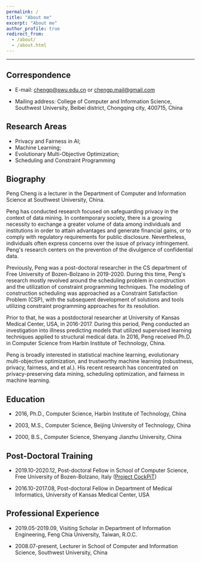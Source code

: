 ```yaml
---
permalink: /
title: "About me"
excerpt: "About me"
author_profile: true
redirect_from: 
  - /about/
  - /about.html
---
```


---

<!--
上面代码不能动，连空行都不能有
This is the front page of a website that is powered by the [academicpages template](https://github.com/academicpages/academicpages.github.io) and hosted on GitHub pages. [GitHub pages](https://pages.github.com) is a free service in which websites are built and hosted from code and data stored in a GitHub repository, automatically updating when a new commit is made to the respository. This template was forked from the [Minimal Mistakes Jekyll Theme](https://mmistakes.github.io/minimal-mistakes/) created by Michael Rose, and then extended to support the kinds of content that academics have: publications, talks, teaching, a portfolio, blog posts, and a dynamically-generated CV. You can fork [this repository](https://github.com/academicpages/academicpages.github.io) right now, modify the configuration and markdown files, add your own PDFs and other content, and have your own site for free, with no ads! An older version of this template powers my own personal website at [stuartgeiger.com](http://stuartgeiger.com), which uses [this Github repository](https://github.com/staeiou/staeiou.github.io).
-->



## Correspondence  

   - E-mail:  <chengp@swu.edu.cn> or <chengp.mail@gmail.com>     

   - Mailing address:   College of Computer and Information Science, Southwest University, Beibei district, Chongqing city, 400715, China   



## Research Areas  
   * Privacy and Fairness in AI;   
   * Machine Learning;   
   * Evolutionary Multi-Objective Optimization;   
   * Scheduling and Constraint Programming 



## Biography

Peng Cheng is a lecturer in the Department of Computer and Information Science at Southwest University, China. 

Peng has conducted research focused on safeguarding privacy in the context of data mining. 
In contemporary society, there is a growing necessity to exchange a greater volume of data among individuals 
and institutions in order to attain advantages and generate financial gains, 
or to comply with regulatory requirements for public disclosure. 
Nevertheless, individuals often express concerns over the issue of privacy infringement. 
Peng's research centers on the prevention of the divulgence of confidential data.

Previously, Peng was a post-doctoral researcher in the CS department of Free University of Bozen-Bolzano in 2019-2020. During this time, Peng's research mostly revolved around the scheduling problem in construction and the utilization of constraint programming techniques. The modeling of construction scheduling was approached as a Constraint Satisfaction Problem (CSP), with the subsequent development of solutions and tools utilizing constraint programming approaches for its resolution.

Prior to that, he was a postdoctoral researcher at University of Kansas Medical Center, USA, in 2016-2017. During this period, Peng conducted an investigation into illness predicting models that utilized supervised learning techniques applied to structural medical data.
In 2016, Peng received Ph.D. in Computer Science from Harbin Institute of Technology, China. 

Peng is broadly interested in statistical machine learning, evolutionary multi-objective optimization, and trustworthy machine learning (robustness, privacy, fairness, and et al.). 
His recent research has concentrated on privacy-preserving data mining, scheduling optimization, and fairness in machine learning.



## Education

- 2016, Ph.D., Computer Science, Harbin Institute of Technology, China  

- 2003, M.S.,  Computer Science, Beijing University of Technology, China  

- 2000, B.S.,  Computer Science, Shenyang Jianzhu University, China



## Post-Doctoral Training

* 2019.10-2020.12, Post-doctoral Fellow in School of Computer Science, Free University of Bozen-Bolzano, Italy	([Project CockPiT](https://cpm-project.inf.unibz.it/))
    
* 2016.10-2017.08, Post-doctoral Fellow in Department of Medical Informatics, University of Kansas Medical Center, USA	



## Professional Experience

- 2019.05-2019.09, Visiting Scholar in Department of Information Engineering, Feng Chia University, Taiwan, R.O.C.
    
- 2008.07-present, Lecturer in School of Computer and Information Science, Southwest University, China				
		  

<br/>
<br/>

<!--
<script type="text/javascript" id="clustrmaps" src="//clustrmaps.com/map_v2.js?d=DG2TxAXrQSCeM3ErBYGwu02YS-6Tnbp0nR0HqWHDyUk&cl=ffffff&w=a"></script>
-->

<script type='text/javascript' id='clustrmaps' src='//cdn.clustrmaps.com/map_v2.js?cl=ffffff&w=327&t=tt&d=DG2TxAXrQSCeM3ErBYGwu02YS-6Tnbp0nR0HqWHDyUk&co=2d78ad&cmo=3acc3a&cmn=ff5353&ct=ffffff'></script>


